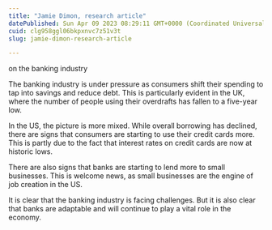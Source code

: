 ```yaml
---
title: "Jamie Dimon, research article"
datePublished: Sun Apr 09 2023 08:29:11 GMT+0000 (Coordinated Universal Time)
cuid: clg958ggl06bkpxnvc7z51v3t
slug: jamie-dimon-research-article

---
```


on the banking industry

The banking industry is under pressure as consumers shift their spending to tap into savings and reduce debt. This is particularly evident in the UK, where the number of people using their overdrafts has fallen to a five-year low.

In the US, the picture is more mixed. While overall borrowing has declined, there are signs that consumers are starting to use their credit cards more. This is partly due to the fact that interest rates on credit cards are now at historic lows.

There are also signs that banks are starting to lend more to small businesses. This is welcome news, as small businesses are the engine of job creation in the US.

It is clear that the banking industry is facing challenges. But it is also clear that banks are adaptable and will continue to play a vital role in the economy.